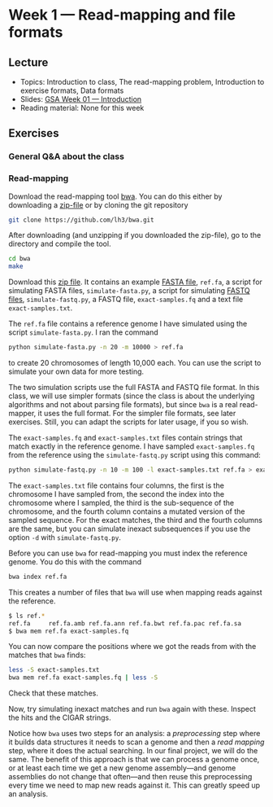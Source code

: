 # Week 1 — Read-mapping and file formats

## Lecture

- Topics: Introduction to class, The read-mapping problem, Introduction to exercise formats, Data formats
- Slides: [GSA Week 01 — Introduction](../slides/GSA%20Week%2001%20--%20Introduction.pdf)
- Reading material: None for this week

## Exercises

### General Q&A about the class

### Read-mapping

Download the read-mapping tool [bwa](https://github.com/lh3/bwa). You can do this either by downloading a [zip-file](https://github.com/lh3/bwa/archive/master.zip) or by cloning the git repository

```bash
git clone https://github.com/lh3/bwa.git
```

After downloading (and unzipping if you downloaded the zip-file), go to the directory and compile the tool.

```bash
cd bwa
make
```

Download this [zip file](data/week-01.zip). It contains an example [FASTA file](https://en.wikipedia.org/wiki/FASTA_format), `ref.fa`, a script for simulating FASTA files, `simulate-fasta.py`, a script for simulating [FASTQ files](https://en.wikipedia.org/wiki/FASTQ_format), `simulate-fastq.py`, a FASTQ file, `exact-samples.fq` and a text file `exact-samples.txt`.

The `ref.fa` file contains a reference genome I have simulated using the script `simulate-fasta.py`. I ran the command

```bash
python simulate-fasta.py -n 20 -m 10000 > ref.fa
```

to create 20 chromosomes of length 10,000 each. You can use the script to simulate your own data for more testing.

The two simulation scripts use the full FASTA and FASTQ file format. In this class, we will use simpler formats (since the class is about the underlying algorithms and not about parsing file formats), but since `bwa` is a real read-mapper, it uses the full format. For the simpler file formats, see later exercises. Still, you can adapt the scripts for later usage, if you so wish.

The `exact-samples.fq` and `exact-samples.txt` files contain strings that match exactly in the reference genome. I have sampled `exact-samples.fq` from the reference using the `simulate-fastq.py` script using this command:

```bash
python simulate-fastq.py -n 10 -m 100 -l exact-samples.txt ref.fa > exact-samples.fq
```

The `exact-samples.txt` file contains four columns, the first is the chromosome I have sampled from, the second the index into the chromosome where I sampled, the third is the sub-sequence of the chromosome, and the fourth column contains a mutated version of the sampled sequence. For the exact matches, the third and the fourth columns are the same, but you can simulate inexact subsequences if you use the option `-d` with `simulate-fastq.py`.

Before you can use `bwa` for read-mapping you must index the reference genome. You do this with the command

```bash
bwa index ref.fa
```

This creates a number of files that `bwa` will use when mapping reads against the reference.

```bash
$ ls ref.*
ref.fa     ref.fa.amb ref.fa.ann ref.fa.bwt ref.fa.pac ref.fa.sa
$ bwa mem ref.fa exact-samples.fq
```

You can now compare the positions where we got the reads from with the matches that `bwa` finds:

```bash
less -S exact-samples.txt
bwa mem ref.fa exact-samples.fq | less -S
```

Check that these matches.

Now, try simulating inexact matches and run `bwa` again with these. Inspect the hits and the CIGAR strings.

Notice how `bwa` uses two steps for an analysis: a *preprocessing* step where it builds data structures it needs to scan a genome and then a *read mapping* step, where it does the actual searching. In our final project, we will do the same. The benefit of this approach is that we can process a genome once, or at least each time we get a new genome assembly—and genome assemblies do not change that often—and then reuse this preprocessing every time we need to map new reads against it. This can greatly speed up an analysis.
